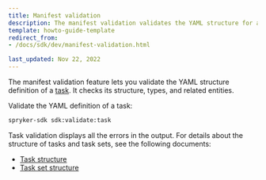 ```yaml
---
title: Manifest validation
description: The manifest validation validates the YAML structure for a task.
template: howto-guide-template
redirect_from:
- /docs/sdk/dev/manifest-validation.html

last_updated: Nov 22, 2022
---
```


The manifest validation feature lets you validate the YAML structure definition of a [task](/docs/dg/dev/sdks/sdk/task.html). It checks its structure, types, and related entities.

Validate the YAML definition of a task:

```bash
spryker-sdk sdk:validate:task
```

Task validation displays all the errors in the output. For details about the structure of tasks and task sets, see the following documents:
 - [Task structure](/docs/dg/dev/sdks/sdk/task.html)
 - [Task set structure](/docs/dg/dev/sdks/sdk/task-set.html)
